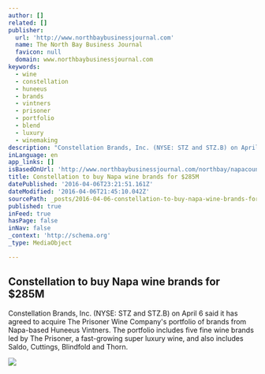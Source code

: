 ```yaml
---
author: []
related: []
publisher:
  url: 'http://www.northbaybusinessjournal.com'
  name: The North Bay Business Journal
  favicon: null
  domain: www.northbaybusinessjournal.com
keywords:
  - wine
  - constellation
  - huneeus
  - brands
  - vintners
  - prisoner
  - portfolio
  - blend
  - luxury
  - winemaking
description: "Constellation Brands, Inc. (NYSE: STZ and STZ.B) on April 6 said it has agreed to acquire The Prisoner Wine Company's portfolio of brands from Napa-based Huneeus Vintners. The portfolio includes five fine wine brands led by The Prisoner, a fast-growing super luxury wine, and also includes Saldo, Cuttings, Blindfold and Thorn."
inLanguage: en
app_links: []
isBasedOnUrl: 'http://www.northbaybusinessjournal.com/northbay/napacounty/5468552-181/constellation-brands-the-prisoner-wine-purchase'
title: Constellation to buy Napa wine brands for $285M
datePublished: '2016-04-06T23:21:51.161Z'
dateModified: '2016-04-06T21:45:10.042Z'
sourcePath: _posts/2016-04-06-constellation-to-buy-napa-wine-brands-for-dollar285m.md
published: true
inFeed: true
hasPage: false
inNav: false
_context: 'http://schema.org'
_type: MediaObject

---
```

<article style=""><h1>Constellation to buy Napa wine brands for $285M</h1><p>Constellation Brands, Inc. (NYSE: STZ and STZ.B) on April 6 said it has agreed to acquire The Prisoner Wine Company's portfolio of brands from Napa-based Huneeus Vintners. The portfolio includes five fine wine brands led by The Prisoner, a fast-growing super luxury wine, and also includes Saldo, Cuttings, Blindfold and Thorn.</p><img src="http://www.northbaybusinessjournal.com/csp/mediapool/sites/dt.common.streams.StreamServer.cls?STREAMOID=tYvgvWJ0AiMB4u5S4_UG18$daE2N3K4ZzOUsqbU5sYtYcOBwYn6BbDpVitqyRjmLWCsjLu883Ygn4B49Lvm9bPe2QeMKQdVeZmXF$9l$4uCZ8QDXhaHEp3rvzXRJFdy0KqPHLoMevcTLo3h8xh70Y6N_U_CryOsw6FTOdKL_jpQ-&amp;CONTENTTYPE=image/jpeg" /></article>